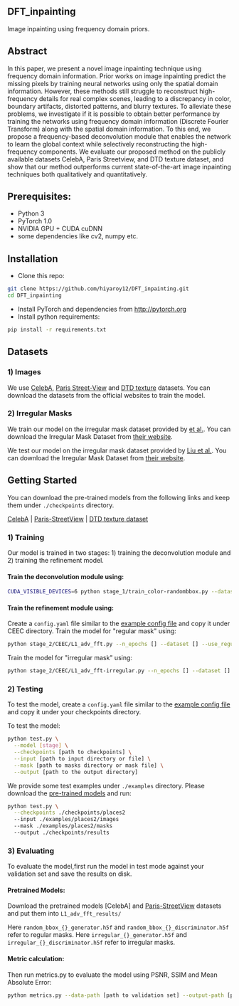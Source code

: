 ## DFT_inpainting
Image inpainting using frequency domain priors.

## Abstract
In this paper, we present a novel image inpainting technique using frequency domain information. Prior works on image inpainting predict the missing pixels by training neural networks using only the spatial domain information. However, these methods still struggle to reconstruct high-frequency details for real complex scenes, leading to a discrepancy in color, boundary artifacts, distorted patterns, and blurry textures. To alleviate these problems, we investigate if it is possible to obtain better performance by training the networks using frequency domain information (Discrete Fourier Transform) along with the spatial domain information. To this end, we propose a frequency-based deconvolution module that enables the network to learn the global context while selectively reconstructing the high-frequency components. We evaluate our proposed method on the publicly available datasets CelebA, Paris Streetview, and DTD texture dataset, and show that our method outperforms current state-of-the-art image inpainting techniques both qualitatively and quantitatively. 

## Prerequisites: 
- Python 3
- PyTorch 1.0
- NVIDIA GPU + CUDA cuDNN
- some dependencies like cv2, numpy etc. 


## Installation
- Clone this repo:
```bash
git clone https://github.com/hiyaroy12/DFT_inpainting.git
cd DFT_inpainting
```
- Install PyTorch and dependencies from http://pytorch.org
- Install python requirements:
```bash
pip install -r requirements.txt
```

## Datasets
### 1) Images
We use [CelebA](http://mmlab.ie.cuhk.edu.hk/projects/CelebA.html), [Paris Street-View](https://github.com/pathak22/context-encoder) and [DTD texture](https://www.robots.ox.ac.uk/~vgg/data/dtd/) datasets. You can download the datasets from the official websites to train the model. 

### 2) Irregular Masks
We train our model on the irregular mask dataset provided by [ et al.](). You can download the Irregular Mask Dataset from [their website]().

We test our model on the irregular mask dataset provided by [Liu et al.](https://arxiv.org/abs/1804.07723). You can download the Irregular Mask Dataset from [their website](http://masc.cs.gmu.edu/wiki/partialconv).

## Getting Started
You can download the pre-trained models from the following links and keep them under `./checkpoints` directory.

[CelebA]() | [Paris-StreetView]() | [DTD texture dataset]()

### 1) Training
Our model is trained in two stages: 1) training the deconvolution module and 2) training the refinement model. 
#### Train the deconvolution module using:
```bash
CUDA_VISIBLE_DEVICES=6 python stage_1/train_color-randombbox.py --dataset celeba --use_regular 1
```
#### Train the refinement module using:
Create a `config.yaml` file similar to the [example config file]() and copy it under CEEC directory.
Train the model for "regular mask" using:
```bash
python stage_2/CEEC/L1_adv_fft.py --n_epochs [] --dataset [] --use_regular 1
```
Train the model for "irregular mask" using:
```bash
python stage_2/CEEC/L1_adv_fft-irregular.py --n_epochs [] --dataset [] --use_irregular 1
```

### 2) Testing
To test the model, create a `config.yaml` file similar to the [example config file](config.yml.example) and copy it under your checkpoints directory. 

To test the model:
```bash
python test.py \
  --model [stage] \
  --checkpoints [path to checkpoints] \
  --input [path to input directory or file] \
  --mask [path to masks directory or mask file] \
  --output [path to the output directory]
```

We provide some test examples under `./examples` directory. Please download the [pre-trained models](#getting-started) and run:
```bash
python test.py \
  --checkpoints ./checkpoints/places2 
  --input ./examples/places2/images 
  --mask ./examples/places2/masks
  --output ./checkpoints/results
```

### 3) Evaluating
To evaluate the model,first run the model in test mode against your validation set and save the results on disk. 

#### Pretrained Models: 
Download the pretrained models [CelebA] and [Paris-StreetView](https://drive.google.com/drive/folders/1K4ry5qlkzMzk3ZqrS1sLm4p949ebIXfv?usp=sharing) datasets
and put them into `L1_adv_fft_results/`

Here `random_bbox_{}_generator.h5f` and `random_bbox_{}_discriminator.h5f` refer to regular masks.
Here `irregular_{}_generator.h5f` and `irregular_{}_discriminator.h5f` refer to irregular masks.

#### Metric calculation:
Then run metrics.py to evaluate the model using PSNR, SSIM and Mean Absolute Error:
```bash
python metrics.py --data-path [path to validation set] --output-path [path to model output]
```


